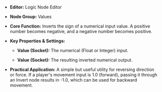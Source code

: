 - **Editor:** Logic Node Editor
    
- **Node Group:** Values
    
- **Core Function:** Inverts the sign of a numerical input value. A positive number becomes negative, and a negative number becomes positive.
    
- **Key Properties & Settings:**
    
    - **Value (Socket):** The numerical (Float or Integer) input.
        
    - **Value (Socket):** The resulting inverted numerical output.
        
- **Practical Application:** A simple but useful utility for reversing direction or force. If a player's movement input is 1.0 (forward), passing it through an Invert node results in -1.0, which can be used for backward movement.